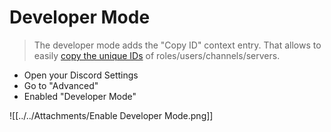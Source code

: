 # Developer Mode
> The developer mode adds the "Copy ID" context entry. That allows to easily [copy the unique IDs](./Get%20IDs%20of%20Roles-Users-Channels) of roles/users/channels/servers.

- Open your Discord Settings
- Go to "Advanced"
- Enabled "Developer Mode"

![[../../Attachments/Enable Developer Mode.png]]
